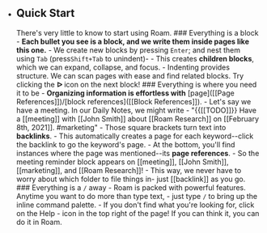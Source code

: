 - ## **Quick Start**
    There's very little to know to start using Roam.
        ### Everything is a block
            - **Each bullet you see is a __block__, and we write them inside pages like this one.**
                - We create new blocks by pressing `Enter`; and nest them using `Tab` (press`Shift+Tab` to unindent)-
                    - This creates __children blocks__, which we can expand, collapse, and focus. 
                    - Indenting provides structure. We can scan pages with ease and find related blocks. Try clicking the **ᐅ** icon on the next block!
        ### Everything is where you need it to be
            - **Organizing information is effortless with** [page]([[Page References]])/[block references]([[Block References]]).
                - Let's say we have a meeting. In our Daily Notes, we might write
                    - "{{[[TODO]]}} Have a [[meeting]] with [[John Smith]] about [[Roam Research]] on [[February 8th, 2021]]. #marketing"
                - Those square brackets turn text into **__backlinks__**.
                    - This automatically creates a page for each keyword--click the backlink to go the keyword's page. 
                    - At the bottom, you'll find instances where the page was mentioned--its __page references__.
                    - So the meeting reminder block appears on [[meeting]], [[John Smith]], [[marketing]], and [[Roam Research]]!
                    - This way, we never have to worry about which folder to file things in- just [[backlink]] as you go.
        ### Everything is a `/` away
            - Roam is packed with powerful features. Anytime you want to do more than type text,
                - just type `/` to bring up the inline command palette.
                    - If you don't find what you're looking for, click on the Help
                    -  icon in the top right of the page! If you can think it, you can do it in Roam.
